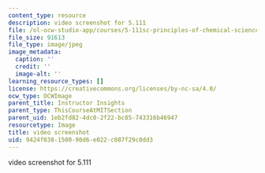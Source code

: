 ```yaml
---
content_type: resource
description: video screenshot for 5.111
file: /ol-ocw-studio-app/courses/5-111sc-principles-of-chemical-science-fall-2014/9424f038150090d6e022c087f29c0dd3_5-111-video.jpg
file_size: 91613
file_type: image/jpeg
image_metadata:
  caption: ''
  credit: ''
  image-alt: ''
learning_resource_types: []
license: https://creativecommons.org/licenses/by-nc-sa/4.0/
ocw_type: OCWImage
parent_title: Instructor Insights
parent_type: ThisCourseAtMITSection
parent_uid: 1eb2fd82-4dc0-2f22-bc85-743316b46947
resourcetype: Image
title: video screenshot
uid: 9424f038-1500-90d6-e022-c087f29c0dd3
---
```

video screenshot for 5.111